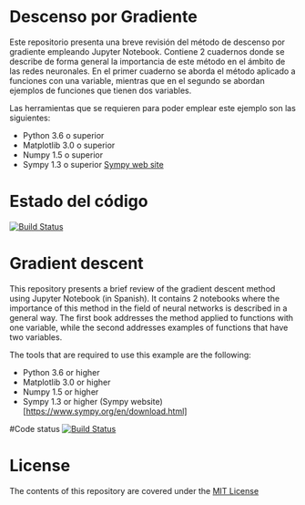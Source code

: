 # Descenso por Gradiente
Este repositorio presenta una breve revisión del método de descenso por gradiente empleando Jupyter Notebook. Contiene 2 cuadernos donde se describe de forma general la importancia de este método en el ámbito de las redes neuronales. En el primer cuaderno se aborda el método aplicado a funciones con una variable, mientras que en el segundo se abordan ejemplos de funciones que tienen dos variables.

Las herramientas que se requieren para poder emplear este ejemplo son las siguientes:

* Python 3.6 o superior
* Matplotlib 3.0 o superior
* Numpy 1.5 o superior
* Sympy 1.3 o superior [Sympy web site](https://www.sympy.org/en/download.html)

# Estado del código
[![Build Status](https://secure.travis-ci.org/joshwnj/inline-docs.png)](http://travis-ci.org/joshwnj/inline-docs)


# Gradient descent
This repository presents a brief review of the gradient descent method using Jupyter Notebook (in Spanish). It contains 2 notebooks where the importance of this method in the field of neural networks is described in a general way. The first book addresses the method applied to functions with one variable, while the second addresses examples of functions that have two variables.

The tools that are required to use this example are the following:

* Python 3.6 or higher
* Matplotlib 3.0 or higher
* Numpy 1.5 or higher
* Sympy 1.3 or higher (Sympy website) [https://www.sympy.org/en/download.html]

#Code status
[![Build Status](https://secure.travis-ci.org/joshwnj/inline-docs.png)](http://travis-ci.org/joshwnj/inline-docs)

# License
The contents of this repository are covered under the [MIT License](LICENSE)
